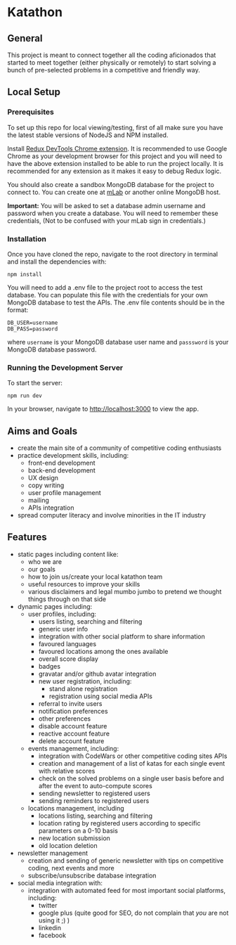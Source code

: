# Katathon

## General
This project is meant to connect together all the coding aficionados that started to meet together (either physically or remotely) to start solving a bunch of pre-selected problems in a competitive and friendly way.

## Local Setup

### Prerequisites
To set up this repo for local viewing/testing, first of all make sure you have the latest stable versions of NodeJS and NPM installed.

Install [Redux DevTools Chrome extension](https://chrome.google.com/webstore/detail/redux-devtools/lmhkpmbekcpmknklioeibfkpmmfibljd?utm_source=chrome-ntp-icon). It is recommended to use Google Chrome as your development browser for this project and you will need to have the above extension installed to be able to run the project locally. It is recommended for any extension as it makes it easy to debug Redux logic.

You should also create a sandbox MongoDB database for the project to connect to. You can create one at [mLab](https://mlab.com/) or another online MongoDB host.

**Important:** You will be asked to set a database admin username and password when you create a database. You will need to remember these credentials, (Not to be confused with your mLab sign in credentials.)

### Installation
Once you have cloned the repo, navigate to the root directory in terminal and install the dependencies with:
```
npm install
```
You will need to add a .env file to the project root to access the test database. You can populate this file with the credentials for your own MongoDB database to test the APIs. The .env file contents should be in the format:

```
DB_USER=username
DB_PASS=password
```

where `username` is your MongoDB database user name and `passsword` is your MongoDB database password.

### Running the Development Server
To start the server:
```
npm run dev
```
In your browser, navigate to [http://localhost:3000](http://localhost:3000) to view the app.

## Aims and Goals
* create the main site of a community of competitive coding enthusiasts
* practice development skills, including:
    * front-end development
    * back-end development
    * UX design
    * copy writing
    * user profile management
    * mailing
    * APIs integration
* spread computer literacy and involve minorities in the IT industry

## Features
* static pages including content like:
  * who we are
  * our goals
  * how to join us/create your local katathon team
  * useful resources to improve your skills
  * various disclaimers and legal mumbo jumbo to pretend we thought things through on that side
* dynamic pages including:
  * user profiles, including:
    * users listing, searching and filtering
    * generic user info
    * integration with other social platform to share information
    * favoured languages
    * favoured locations among the ones available
    * overall score display
    * badges
    * gravatar and/or github avatar integration
    * new user registration, including:
      * stand alone registration
      * registration using social media APIs
    * referral to invite users
    * notification preferences
    * other preferences
    * disable account feature
    * reactive account feature
    * delete account feature
  * events management, including:
    * integration with CodeWars or other competitive coding sites APIs
    * creation and management of a list of katas for each single event with relative scores
    * check on the solved problems on a single user basis before and after the event to auto-compute scores
    * sending newsletter to registered users
    * sending reminders to registered users
  * locations management, including
    * locations listing, searching and filtering
    * location rating by registered users according to specific parameters on a 0-10 basis
    * new location submission
    * old location deletion
* newsletter management
  * creation and sending of generic newsletter with tips on competitive coding, next events and more
  * subscribe/unsubscribe database integration
* social media integration with:
  * integration with automated feed for most important social platforms, including:
    * twitter
    * google plus (quite good for SEO, do not complain that *you* are not using it ;) )
    * linkedin
    * facebook
